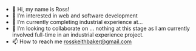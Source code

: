 - 👋 Hi, my name is Ross!
- 👀 I’m interested in web and software development
- 🌱 I’m currently completing industrial experience at...
- 💞️ I’m looking to collaborate on ... nothing at this stage as I am currently involved full-time in an industrial experience project.
- 📫 How to reach me rosskeithbaker@gmail.com

<!---
Tidykiwi/Tidykiwi is a ✨ special ✨ repository because its `README.md` (this file) appears on your GitHub profile.
You can click the Preview link to take a look at your changes.
--->

